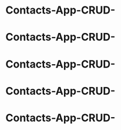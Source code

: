 # Contacts-App-CRUD-
# Contacts-App-CRUD-
# Contacts-App-CRUD-
# Contacts-App-CRUD-
# Contacts-App-CRUD-

